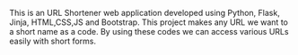 This is an URL Shortener web application developed using Python, Flask, Jinja, HTML,CSS,JS and Bootstrap. This project makes any URL we want to a short name as a code. By using these codes we can access various URLs easily with short forms.
